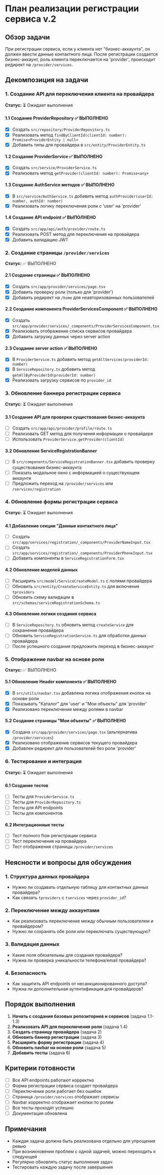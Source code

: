 # План реализации регистрации сервиса v.2

## Обзор задачи
При регистрации сервиса, если у клиента нет "бизнес-аккаунта", он должен ввести данные контактного лица. После регистрации создается бизнес-аккаунт, роль клиента переключается на 'provider', происходит редирект на `/provider/services`.

## Декомпозиция на задачи

### 1. Создание API для переключения клиента на провайдера
**Статус:** ⏳ Ожидает выполнения

#### 1.1 Создание ProviderRepository ✅ ВЫПОЛНЕНО
- [x] Создать `src/repository/ProviderRepository.ts`
- [x] Реализовать метод `findByClientId(clientId: number): Promise<ProviderEntity | null>`
- [x] Добавить типы для провайдера в `src/entity/ProviderEntity.ts`

#### 1.2 Создание ProviderService ✅ ВЫПОЛНЕНО
- [x] Создать `src/service/ProviderService.ts`
- [x] Реализовать метод `getProvider(clientId: number): Promise<any>`

#### 1.3 Создание AuthService методов ✅ ВЫПОЛНЕНО
- [x] В `src/service/AuthService.ts` добавить метод `authProvider(userId: number, authId: number)`
- [x] Реализовать логику переключения роли с 'user' на 'provider'

#### 1.4 Создание API endpoint ✅ ВЫПОЛНЕНО
- [x] Создать `src/app/api/auth/provider/route.ts`
- [x] Реализовать POST метод для переключения на провайдера
- [x] Добавить валидацию JWT

### 2. Создание страницы `/provider/services`
**Статус:** ✅ ВЫПОЛНЕНО

#### 2.1 Создание страницы ✅ ВЫПОЛНЕНО
- [x] Создать `src/app/provider/services/page.tsx`
- [x] Добавить проверку роли (только для 'provider')
- [x] Добавить редирект на `/home` для неавторизованных пользователей

#### 2.2 Создание компонента ProviderServicesComponent ✅ ВЫПОЛНЕНО
- [x] Создать `src/app/provider/services/_components/ProviderServicesComponent.tsx`
- [x] Реализовать отображение списка сервисов провайдера
- [x] Добавить загрузку данных через server action

#### 2.3 Создание server action ✅ ВЫПОЛНЕНО
- [x] В `ProviderService.ts` добавить метод `getAllServices(providerId: number)`
- [x] В `ServiceRepository.ts` добавить метод `getAllByProviderId(providerId: number)`
- [x] Реализовать загрузку сервисов по `provider_id`

### 3. Обновление баннера регистрации сервиса
**Статус:** ⏳ Ожидает выполнения

#### 3.1 Создание API для проверки существования бизнес-аккаунта
- [ ] Создать `src/app/api/provider/profile/route.ts`
- [ ] Реализовать GET метод для получения информации о провайдере
- [ ] Использовать `ProviderService.getProvider(clientId)`

#### 3.2 Обновление ServiceRegistrationBanner
- [ ] В `src/components/ServiceRegistrationBanner.tsx` добавить проверку существования бизнес-аккаунта
- [ ] Показать модальное окно с информацией о существующем аккаунте
- [ ] Предложить переход на `/provider/services` или `/services/registration`

### 4. Обновление формы регистрации сервиса
**Статус:** ⏳ Ожидает выполнения

#### 4.1 Добавление секции "Данные контактного лица"
- [ ] Создать `src/app/services/registration/_components/ProviderNameInput.tsx`
- [ ] Создать `src/app/services/registration/_components/ProviderPhoneInput.tsx`
- [ ] Добавить компоненты в `ServiceRegistrationForm.tsx`

#### 4.2 Обновление моделей данных
- [ ] Расширить `src/model/ServiceCreateModel.ts` с полями провайдера
- [ ] Обновить `src/entity/CreateServiceEntity.ts` для включения `tproviders`
- [ ] Обновить схему валидации в `src/schemas/serviceRegistrationSchema.ts`

#### 4.3 Обновление логики создания сервиса
- [ ] В `ServiceRepository.ts` обновить метод `createService` для сохранения провайдера
- [ ] Обновить `ServiceRegistrationService.ts` для обработки данных провайдера
- [ ] После успешного создания предложить переход в бизнес-аккаунт

### 5. Отображение navbar на основе роли
**Статус:** ✅ ВЫПОЛНЕНО

#### 5.1 Обновление Header компонента ✅ ВЫПОЛНЕНО
- [x] В `src/utils/navbar.tsx` добавлена логика отображения кнопок на основе роли
- [x] Показывать "Каталог" для 'user' и "Мои объекты" для 'provider'
- [x] Реализовано переключение между ролями в navbar

#### 5.2 Создание страницы "Мои объекты" ✅ ВЫПОЛНЕНО
- [x] Создана `src/app/provider/services/page.tsx` (альтернатива `/provider/services`)
- [x] Реализовано отображение сервисов текущего провайдера
- [x] Добавлен редирект для пользователей без роли 'provider'

### 6. Тестирование и интеграция
**Статус:** ⏳ Ожидает выполнения

#### 6.1 Создание тестов
- [ ] Тесты для `ProviderService.ts`
- [ ] Тесты для `ProviderRepository.ts`
- [ ] Тесты для API endpoints
- [ ] Тесты для компонентов

#### 6.2 Интеграционные тесты
- [ ] Тест полного flow регистрации сервиса
- [ ] Тест переключения на провайдера
- [ ] Тест отображения страницы `/provider/services`

## Неясности и вопросы для обсуждения

### 1. Структура данных провайдера
- Нужно ли создавать отдельную таблицу для контактных данных провайдера?
- Как связать `tproviders` с `tservices` через `provider_id`?

### 2. Переключение между аккаунтами
- Как реализовать переключение между обычным пользователем и провайдером?
- Нужно ли сохранять обе роли или переключать существующую?

### 3. Валидация данных
- Какие поля обязательны для создания провайдера?
- Нужна ли проверка уникальности телефона/email провайдера?

### 4. Безопасность
- Как защитить API endpoints от несанкционированного доступа?
- Нужна ли дополнительная аутентификация для провайдеров?

## Порядок выполнения

1. **Начать с создания базовых репозиториев и сервисов** (задача 1.1-1.3)
2. **Реализовать API для переключения роли** (задача 1.4)
3. **Создать страницу провайдера** (задача 2)
4. **Обновить баннер регистрации** (задача 3)
5. **Расширить форму регистрации** (задача 4)
6. **Обновить navbar на основе роли** (задача 5)
7. **Добавить тесты** (задача 6)

## Критерии готовности

- [ ] Все API endpoints работают корректно
- [ ] Форма регистрации сервиса создает провайдера
- [ ] Переключение роли работает без ошибок
- [ ] Страница `/provider/services` отображает сервисы
- [ ] Navbar корректно отображает кнопки по ролям
- [ ] Все тесты проходят успешно
- [ ] Документация обновлена

## Примечания

- Каждая задача должна быть реализована отдельно для упрощения ревью
- При возникновении проблем с одной задачей, можно переходить к следующей
- Регулярно обновлять статус выполнения задач
- Тестировать каждую задачу после завершения
